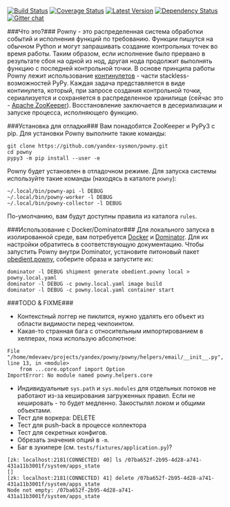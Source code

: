 [![Build Status](https://travis-ci.org/yandex-sysmon/powny.svg?branch=master)](https://travis-ci.org/yandex-sysmon/powny)
[![Coverage Status](https://coveralls.io/repos/yandex-sysmon/powny/badge.png?branch=master)](https://coveralls.io/r/yandex-sysmon/powny?branch=master)
[![Latest Version](https://pypip.in/v/powny/badge.png)](https://pypi.python.org/pypi/powny/)
[![Dependency Status](https://gemnasium.com/yandex-sysmon/powny.svg)](https://gemnasium.com/yandex-sysmon/powny)
[![Gitter chat](https://badges.gitter.im/yandex-sysmon/powny.png)](https://gitter.im/yandex-sysmon/powny)


###Что это?###
Powny - это распределенная система обработки событий и исполнения функций по требованию. Функции пишутся на обычном Python и могут запрашивать создание контрольных точек во время работы. Таким образом, если исполнение было прервано в результате сбоя на одной из нод, другая нода продолжит выполнять функцию с последней контрольной точки.
В основе принципа работы Powny лежит использование [континулетов](http://pypy.readthedocs.org/en/latest/stackless.html#continulet) - части stackless-возможностей PyPy. Каждая задача представляется в виде континулета, который, при запросе создания контрольной точки, сериализуется и сохраняется в распределенное хранилище (сейчас это - [Apache ZooKeeper](http://zookeeper.apache.org/)). Восстановление заключается в десериализации и запуске процесса, исполняющего функцию.


###Установка для отладки###
Вам понадобятся ZooKeeper и PyPy3 с pip. Для установки Powny выполните такие команды:
```
git clone https://github.com/yandex-sysmon/powny.git
cd powny
pypy3 -m pip install --user -e
```
Powny будет установлен в отладочном режиме. Для запуска системы используйте такие команды (находясь в каталоге `powny`):
```
~/.local/bin/powny-api -l DEBUG
~/.local/bin/powny-worker -l DEBUG
~/.local/bin/powny-collector -l DEBUG
```
По-умолчанию, вам будут доступны правила из каталога `rules`.


###Использование с Docker/Dominator###
Для локального запуска в изолированной среде, вам потребуется [Docker](https://www.docker.com/) и [Dominator](https://github.com/yandex-sysmon/dominator). Для их настройки обратитесь в соответствующую документацию.
Чтобы запустить Powny внутри Dominator, установите питоновый пакет [obedient.powny](https://pypi.python.org/pypi/obedient.powny/2.1.4), соберите образа и запустите их:
```
dominator -l DEBUG shipment generate obedient.powny local > powny.local.yaml
dominator -l DEBUG -c powny.local.yaml image build
dominator -l DEBUG -c powny.local.yaml container start
```


###TODO & FIXME###
  * Контекстный логгер не пиклится, нужно удалять его объект из области видимости перед чекпоинтом.
  * Какая-то странная бага с относительным импортированием в хелперах, пока использую абсолютное:
```
File "/home/mdevaev/projects/yandex/powny/powny/helpers/email/__init__.py", line 13, in <module>
    from ...core.optconf import Option
ImportError: No module named powny.helpers.core
```
  * Индивидуальные `sys.path` и `sys.modules` для отдельных потоков не работают из-за кеширования загруженных правил. Если не кешировать - то будет медленно. Закостылял локом и общими объектами.
  * Тест для воркера: DELETE
  * Тест для push-back в процессе коллектора
  * Тест для секретных конфигов.
  * Обрезать значения опций в `-m`.
  * Баг в зукипере (см. `tests/fixtures/application.py`)?
```
[zk: localhost:2181(CONNECTED) 40] ls /07ba652f-2b95-4d28-a741-431a11b3001f/system/apps_state
[]
[zk: localhost:2181(CONNECTED) 41] delete /07ba652f-2b95-4d28-a741-431a11b3001f/system/apps_state
Node not empty: /07ba652f-2b95-4d28-a741-431a11b3001f/system/apps_state
```
